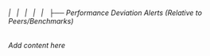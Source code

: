 ###### |   |   |   |   |   ├── Performance Deviation Alerts (Relative to Peers/Benchmarks)

*Add content here*